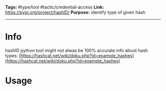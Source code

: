 **Tags:** #type/tool #tactic/credential-access 
**Link:** https://pypi.org/project/hashID/
**Purpose:** identify type of given hash

---
# Info
hashID python tool
might not alwas be 100% accurate
info about hash types: [https://hashcat.net/wiki/doku.php?id=example_hashes](https://hashcat.net/wiki/doku.php?id=example_hashes)
# Usage
